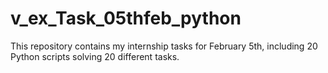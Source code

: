 # v_ex_Task_05thfeb_python
This repository contains my internship tasks for February 5th, including 20 Python scripts solving 20 different tasks.
